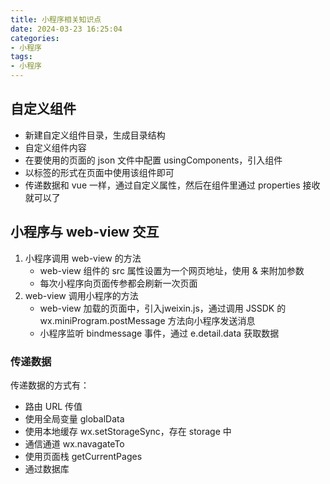 ```yaml
---
title: 小程序相关知识点
date: 2024-03-23 16:25:04
categories:
- 小程序
tags:
- 小程序
---
```


<!-- more -->

## 自定义组件

- 新建自定义组件目录，生成目录结构
- 自定义组件内容
- 在要使用的页面的 json 文件中配置 usingComponents，引入组件
- 以标签的形式在页面中使用该组件即可
- 传递数据和 vue 一样，通过自定义属性，然后在组件里通过 properties 接收就可以了

## 小程序与 web-view 交互

1. 小程序调用 web-view 的方法
   - web-view 组件的 src 属性设置为一个网页地址，使用 & 来附加参数
   - 每次小程序向页面传参都会刷新一次页面
2. web-view 调用小程序的方法
   - web-view 加载的页面中，引入jweixin.js，通过调用 JSSDK 的 wx.miniProgram.postMessage 方法向小程序发送消息
   - 小程序监听 bindmessage 事件，通过 e.detail.data 获取数据

### 传递数据

传递数据的方式有：
- 路由 URL 传值
- 使用全局变量 globalData
- 使用本地缓存 wx.setStorageSync，存在 storage 中
- 通信通道 wx.navagateTo
- 使用页面栈 getCurrentPages
- 通过数据库